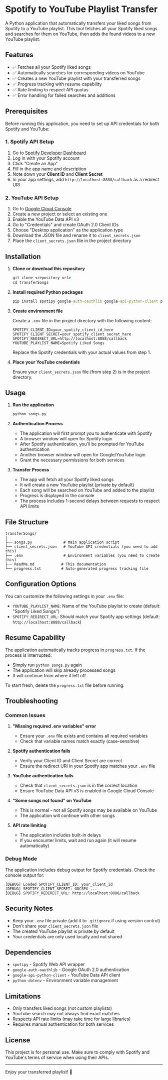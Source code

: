 # Spotify to YouTube Playlist Transfer

A Python application that automatically transfers your liked songs from Spotify to a YouTube playlist. This tool fetches all your Spotify liked songs and searches for them on YouTube, then adds the found videos to a new YouTube playlist.

## Features

- ✅ Fetches all your Spotify liked songs
- ✅ Automatically searches for corresponding videos on YouTube
- ✅ Creates a new YouTube playlist with your transferred songs
- ✅ Progress tracking with resume capability
- ✅ Rate limiting to respect API quotas
- ✅ Error handling for failed searches and additions

## Prerequisites

Before running this application, you need to set up API credentials for both Spotify and YouTube:

### 1. Spotify API Setup

1. Go to [Spotify Developer Dashboard](https://developer.spotify.com/dashboard)
2. Log in with your Spotify account
3. Click "Create an App"
4. Fill in the app name and description
5. Note down your **Client ID** and **Client Secret**
6. In your app settings, add `http://localhost:8888/callback` as a redirect URI

### 2. YouTube API Setup

1. Go to [Google Cloud Console](https://console.cloud.google.com/)
2. Create a new project or select an existing one
3. Enable the YouTube Data API v3
4. Go to "Credentials" and create OAuth 2.0 Client IDs
5. Choose "Desktop application" as the application type
6. Download the JSON file and rename it to `client_secrets.json`
7. Place the `client_secrets.json` file in the project directory

## Installation

1. **Clone or download this repository**

   ```cmd
   git clone <repository-url>
   cd transferSongs
   ```

2. **Install required Python packages**

   ```cmd
   pip install spotipy google-auth-oauthlib google-api-python-client python-dotenv
   ```

3. **Create environment file**

   Create a `.env` file in the project directory with the following content:

   ```env
   SPOTIFY_CLIENT_ID=your_spotify_client_id_here
   SPOTIFY_CLIENT_SECRET=your_spotify_client_secret_here
   SPOTIFY_REDIRECT_URL=http://localhost:8888/callback
   YOUTUBE_PLAYLIST_NAME=Spotify Liked Songs
   ```

   Replace the Spotify credentials with your actual values from step 1.

4. **Place your YouTube credentials**

   Ensure your `client_secrets.json` file (from step 2) is in the project directory.

## Usage

1. **Run the application**

   ```cmd
   python songs.py
   ```

2. **Authentication Process**

   - The application will first prompt you to authenticate with Spotify
   - A browser window will open for Spotify login
   - After Spotify authentication, you'll be prompted for YouTube authentication
   - Another browser window will open for Google/YouTube login
   - Grant the necessary permissions for both services

3. **Transfer Process**
   - The app will fetch all your Spotify liked songs
   - It will create a new YouTube playlist (private by default)
   - Each song will be searched on YouTube and added to the playlist
   - Progress is displayed in the console
   - The process includes 1-second delays between requests to respect API limits

## File Structure

```text
transferSongs/
│
├── songs.py              # Main application script
├── client_secrets.json   # YouTube API credentials (you need to add this)
├── .env                  # Environment variables (you need to create this)
├── ReadMe.md            # This documentation
└── progress.txt         # Auto-generated progress tracking file
```

## Configuration Options

You can customize the following settings in your `.env` file:

- `YOUTUBE_PLAYLIST_NAME`: Name of the YouTube playlist to create (default: "Spotify Liked Songs")
- `SPOTIFY_REDIRECT_URL`: Should match your Spotify app settings (default: `http://localhost:8888/callback`)

## Resume Capability

The application automatically tracks progress in `progress.txt`. If the process is interrupted:

- Simply run `python songs.py` again
- The application will skip already processed songs
- It will continue from where it left off

To start fresh, delete the `progress.txt` file before running.

## Troubleshooting

### Common Issues

1. **"Missing required .env variables" error**

   - Ensure your `.env` file exists and contains all required variables
   - Check that variable names match exactly (case-sensitive)

2. **Spotify authentication fails**

   - Verify your Client ID and Client Secret are correct
   - Ensure the redirect URI in your Spotify app matches your `.env` file

3. **YouTube authentication fails**

   - Check that `client_secrets.json` is in the correct location
   - Ensure YouTube Data API v3 is enabled in Google Cloud Console

4. **"Some songs not found" on YouTube**

   - This is normal - not all Spotify songs may be available on YouTube
   - The application will continue with other songs

5. **API rate limiting**
   - The application includes built-in delays
   - If you encounter limits, wait and run again (it will resume automatically)

### Debug Mode

The application includes debug output for Spotify credentials. Check the console output for:

```text
[DEBUG] Loaded SPOTIFY_CLIENT_ID: your_client_id
[DEBUG] SPOTIFY_CLIENT_SECRET: GOCSPX-...
[DEBUG] SPOTIFY_REDIRECT_URL: http://localhost:8888/callback
```

## Security Notes

- Keep your `.env` file private (add it to `.gitignore` if using version control)
- Don't share your `client_secrets.json` file
- The created YouTube playlist is private by default
- Your credentials are only used locally and not shared

## Dependencies

- `spotipy` - Spotify Web API wrapper
- `google-auth-oauthlib` - Google OAuth 2.0 authentication
- `google-api-python-client` - YouTube Data API client
- `python-dotenv` - Environment variable management

## Limitations

- Only transfers liked songs (not custom playlists)
- YouTube search may not always find exact matches
- Respects API rate limits (may take time for large libraries)
- Requires manual authentication for both services

## License

This project is for personal use. Make sure to comply with Spotify and YouTube's terms of service when using their APIs.

---

Enjoy your transferred playlist! 🎵
